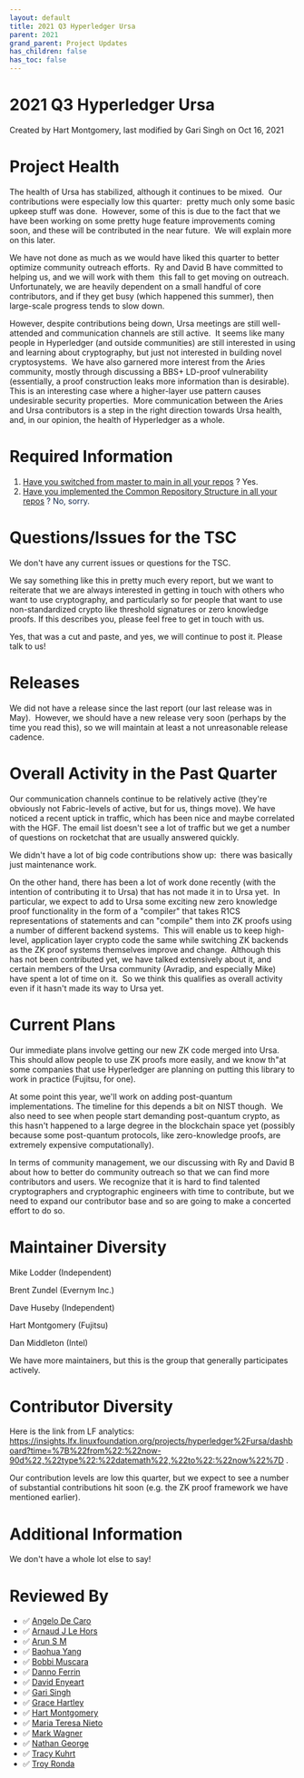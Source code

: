 ```yaml
---
layout: default
title: 2021 Q3 Hyperledger Ursa
parent: 2021
grand_parent: Project Updates
has_children: false
has_toc: false
---
```


# 2021 Q3 Hyperledger Ursa

Created by Hart Montgomery, last modified by Gari Singh on Oct 16, 2021

# Project Health

The health of Ursa has stabilized, although it continues to be mixed. 
Our contributions were especially low this quarter:  pretty much only
some basic upkeep stuff was done.  However, some of this is due to the
fact that we have been working on some pretty huge feature improvements
coming soon, and these will be contributed in the near future.  We will
explain more on this later.

We have not done as much as we would have liked this quarter to better
optimize community outreach efforts.  Ry and David B have committed to
helping us, and we will work with them  this fall to get moving on
outreach.  Unfortunately, we are heavily dependent on a small handful of
core contributors, and if they get busy (which happened this summer),
then large-scale progress tends to slow down.

However, despite contributions being down, Ursa meetings are still
well-attended and communication channels are still active.  It seems
like many people in Hyperledger (and outside communities) are still
interested in using and learning about cryptography, but just not
interested in building novel cryptosystems.  We have also garnered more
interest from the Aries community, mostly through discussing a BBS+
LD-proof vulnerability (essentially, a proof construction leaks more
information than is desirable).  This is an interesting case where a
higher-layer use pattern causes undesirable security properties.  More
communication between the Aries and Ursa contributors is a step in the
right direction towards Ursa health, and, in our opinion, the health of
Hyperledger as a whole.

# Required Information

1.  <span style="color: rgb(68,68,68);"> <a href="https://wiki.hyperledger.org/display/TSC/Projects+have+two+quarters+to+comply+with+common+repo+structure?focusedCommentId=41591637#comment-41591637" rel="nofollow">Have you switched from master to main in all your
repos</a> </span> <span style="letter-spacing: 0.0px;">? Yes.</span>
2.  <span class="placeholder-inline-tasks" style="color: rgb(23,43,77);text-decoration: none;"> <span style="color: rgb(68,68,68);">
<a href="https://tsc.hyperledger.org/repository-structure.html" class="external-link" rel="nofollow">Have you implemented the Common
Repository Structure in all your repos</a> </span> </span> <span style="color: rgb(23,43,77);text-decoration: none;">? No, sorry.</span>

# Questions/Issues for the TSC

We don't have any current issues or questions for the TSC.

We say something like this in pretty much every report, but we want to
reiterate that we are always interested in getting in touch with others
who want to use cryptography, and particularly so for people that want
to use non-standardized crypto like threshold signatures or zero
knowledge proofs. If this describes you, please feel free to get in
touch with us.

Yes, that was a cut and paste, and yes, we will continue to post it.
Please talk to us!

# Releases

We did not have a release since the last report (our last release was in
May).  However, we should have a new release very soon (perhaps by the
time you read this), so we will maintain at least a not unreasonable
release cadence.

# Overall Activity in the Past Quarter

Our communication channels continue to be relatively active (they're
obviously not Fabric-levels of active, but for us, things move). We have
noticed a recent uptick in traffic, which has been nice and maybe
correlated with the HGF. The email list doesn't see a lot of traffic but
we get a number of questions on rocketchat that are usually answered
quickly.

We didn't have a lot of big code contributions show up:  there was
basically just maintenance work.

On the other hand, there has been a lot of work done recently (with the
intention of contributing it to Ursa) that has not made it in to Ursa
yet.  In particular, we expect to add to Ursa some exciting new zero
knowledge proof functionality in the form of a "compiler" that takes
R1CS representations of statements and can "compile" them into ZK proofs
using a number of different backend systems.  This will enable us to
keep high-level, application layer crypto code the same while switching
ZK backends as the ZK proof systems themselves improve and change. 
Although this has not been contributed yet, we have talked extensively
about it, and certain members of the Ursa community (Avradip, and
especially Mike) have spent a lot of time on it.  So we think this
qualifies as overall activity even if it hasn't made its way to Ursa
yet.

# Current Plans

Our immediate plans involve getting our new ZK code merged into Ursa. 
This should allow people to use ZK proofs more easily, and we know th"at some companies that use Hyperledger are planning on putting this library
to work in practice (Fujitsu, for one).  

At some point this year, we'll work on adding post-quantum
implementations. The timeline for this depends a bit on NIST though.  We
also need to see when people start demanding post-quantum crypto, as
this hasn't happened to a large degree in the blockchain space yet
(possibly because some post-quantum protocols, like zero-knowledge
proofs, are extremely expensive computationally).

In terms of community management, we our discussing with Ry and David B
about how to better do community outreach so that we can find more
contributors and users. We recognize that it is hard to find talented
cryptographers and cryptographic engineers with time to contribute, but
we need to expand our contributor base and so are going to make a
concerted effort to do so.

# Maintainer Diversity

Mike Lodder (Independent)

Brent Zundel (Evernym Inc.)

Dave Huseby (Independent)

Hart Montgomery (Fujitsu)

Dan Middleton (Intel)



We have more maintainers, but this is the group that generally
participates actively.  

# Contributor Diversity

Here is the link from LF analytics:  <a href="https://insights.lfx.linuxfoundation.org/projects/hyperledger%2Fursa/dashboard?time=%7B%22from%22:%22now-90d%22,%22type%22:%22datemath%22,%22to%22:%22now%22%7D" class="external-link" rel="nofollow">https://insights.lfx.linuxfoundation.org/projects/hyperledger%2Fursa/dashboard?time=%7B%22from%22:%22now-90d%22,%22type%22:%22datemath%22,%22to%22:%22now%22%7D</a>
.  

Our contribution levels are low this quarter, but we expect to see a
number of substantial contributions hit soon (e.g. the ZK proof
framework we have mentioned earlier).

# Additional Information

We don't have a whole lot else to say!  

# Reviewed By

-   ✅ <span class="placeholder-inline-tasks">
<a href="https://wiki.hyperledger.org/display/~angelo.decaro" class="confluence-userlink user-mention" data-username="angelo.decaro" data-linked-resource-id="16327529" data-linked-resource-version="1" data-linked-resource-type="userinfo" data-base-url="https://wiki.hyperledger.org">Angelo De Caro</a></span>
-   ✅ <span class="placeholder-inline-tasks">
<a href="https://wiki.hyperledger.org/display/~lehors" class="confluence-userlink user-mention" data-username="lehors" data-linked-resource-id="2394240" data-linked-resource-version="1" data-linked-resource-type="userinfo" data-base-url="https://wiki.hyperledger.org">Arnaud J Le Hors</a></span>
-   ✅ <span class="placeholder-inline-tasks">
<a href="https://wiki.hyperledger.org/display/~arsulegai" class="confluence-userlink user-mention" data-username="arsulegai" data-linked-resource-id="6427759" data-linked-resource-version="2" data-linked-resource-type="userinfo" data-base-url="https://wiki.hyperledger.org">Arun S M</a> </span>
-   ✅ <span class="placeholder-inline-tasks">
<a href="https://wiki.hyperledger.org/display/~baohua" class="confluence-userlink user-mention" data-username="baohua" data-linked-resource-id="2393082" data-linked-resource-version="2" data-linked-resource-type="userinfo" data-base-url="https://wiki.hyperledger.org">Baohua Yang</a> </span>
-   ✅ <span class="placeholder-inline-tasks">
<a href="https://wiki.hyperledger.org/display/~Bobbijn" class="confluence-userlink user-mention" data-username="Bobbijn" data-linked-resource-id="2393198" data-linked-resource-version="2" data-linked-resource-type="userinfo" data-base-url="https://wiki.hyperledger.org">Bobbi Muscara</a></span>
-   ✅ <span class="placeholder-inline-tasks">
<a href="https://wiki.hyperledger.org/display/~shemnon" class="confluence-userlink user-mention" data-username="shemnon" data-linked-resource-id="20022118" data-linked-resource-version="2" data-linked-resource-type="userinfo" data-base-url="https://wiki.hyperledger.org">Danno Ferrin</a></span>
-   ✅ <span class="placeholder-inline-tasks">
<a href="https://wiki.hyperledger.org/display/~denyeart" class="confluence-userlink user-mention" data-username="denyeart" data-linked-resource-id="2392864" data-linked-resource-version="1" data-linked-resource-type="userinfo" data-base-url="https://wiki.hyperledger.org">David Enyeart</a></span>
-   ✅ <span class="placeholder-inline-tasks">
<a href="https://wiki.hyperledger.org/display/~mastersingh24" class="confluence-userlink user-mention" data-username="mastersingh24" data-linked-resource-id="16321659" data-linked-resource-version="1" data-linked-resource-type="userinfo" data-base-url="https://wiki.hyperledger.org">Gari Singh</a> </span>
-   ✅ <span class="placeholder-inline-tasks">
<a href="https://wiki.hyperledger.org/display/~grace.hartley" class="confluence-userlink user-mention" data-username="grace.hartley" data-linked-resource-id="16324128" data-linked-resource-version="1" data-linked-resource-type="userinfo" data-base-url="https://wiki.hyperledger.org">Grace Hartley</a></span>
-   ✅ <span class="placeholder-inline-tasks">
<a href="https://wiki.hyperledger.org/display/~hartm" class="confluence-userlink user-mention" data-username="hartm" data-linked-resource-id="6422922" data-linked-resource-version="1" data-linked-resource-type="userinfo" data-base-url="https://wiki.hyperledger.org">Hart Montgomery</a></span>
-   ✅ <span class="placeholder-inline-tasks">
<a href="https://wiki.hyperledger.org/display/~mtng" class="confluence-userlink user-mention" data-username="mtng" data-linked-resource-id="24779370" data-linked-resource-version="1" data-linked-resource-type="userinfo" data-base-url="https://wiki.hyperledger.org">Maria Teresa Nieto</a></span>
-   ✅ <span class="placeholder-inline-tasks">
<a href="https://wiki.hyperledger.org/display/~mwagner" class="confluence-userlink user-mention" data-username="mwagner" data-linked-resource-id="5505170" data-linked-resource-version="1" data-linked-resource-type="userinfo" data-base-url="https://wiki.hyperledger.org">Mark Wagner</a> </span>
-   ✅ <span class="placeholder-inline-tasks">
<a href="https://wiki.hyperledger.org/display/~nage" class="confluence-userlink user-mention" data-username="nage" data-linked-resource-id="2393038" data-linked-resource-version="1" data-linked-resource-type="userinfo" data-base-url="https://wiki.hyperledger.org">Nathan George</a></span>
-   ✅ <span class="placeholder-inline-tasks">
<a href="https://wiki.hyperledger.org/display/~tkuhrt" class="confluence-userlink user-mention" data-username="tkuhrt" data-linked-resource-id="1180151" data-linked-resource-version="2" data-linked-resource-type="userinfo" data-base-url="https://wiki.hyperledger.org">Tracy Kuhrt</a> </span>
-   ✅ <span class="placeholder-inline-tasks">
<a href="https://wiki.hyperledger.org/display/~troyronda" class="confluence-userlink user-mention" data-username="troyronda" data-linked-resource-id="9110618" data-linked-resource-version="2" data-linked-resource-type="userinfo" data-base-url="https://wiki.hyperledger.org">Troy Ronda</a> </span>






